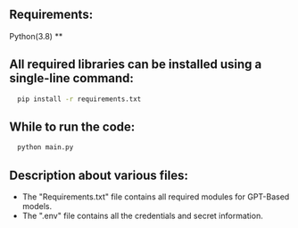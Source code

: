 ## Requirements:
Python(3.8) **

## All required libraries can be installed using a single-line command:
```bash
  pip install -r requirements.txt 
```

## While to run the code:
```bash
  python main.py
```
## Description about various files:
- The "Requirements.txt" file contains all required modules for GPT-Based models.  
- The ".env" file contains all the credentials and secret information.
